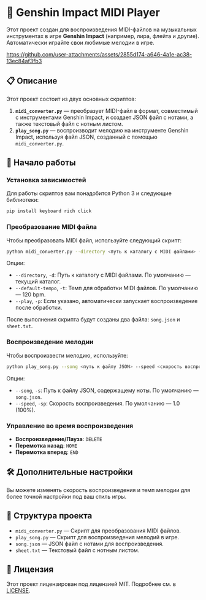 # 🎵 Genshin Impact MIDI Player

Этот проект создан для воспроизведения MIDI-файлов на музыкальных инструментах в игре **Genshin Impact** (например, лира, флейта и другие). Автоматически играйте свои любимые мелодии в игре.

https://github.com/user-attachments/assets/2855d174-a646-4a1e-ac38-13ec84af3fb3


## 📋 Описание

Этот проект состоит из двух основных скриптов:

1. **`midi_converter.py`** — преобразует MIDI-файл в формат, совместимый с инструментами Genshin Impact, и создает JSON файл с нотами, а также текстовый файл с нотным листом.
2. **`play_song.py`** — воспроизводит мелодию на инструменте Genshin Impact, используя файл JSON, созданный с помощью `midi_converter.py`.

## 🚀 Начало работы

### Установка зависимостей

Для работы скриптов вам понадобится Python 3 и следующие библиотеки:

```bash
pip install keyboard rich click
```

### Преобразование MIDI файла

Чтобы преобразовать MIDI файл, используйте следующий скрипт:

```bash
python midi_converter.py --directory <путь к каталогу с MIDI файлами> --default-tempo <темп по умолчанию>
```

Опции:
- `--directory`, `-d`: Путь к каталогу с MIDI файлами. По умолчанию — текущий каталог.
- `--default-tempo`, `-t`: Темп для обработки MIDI файлов. По умолчанию — 120 bpm.
- `--play`, `-p`: Если указано, автоматически запускает воспроизведение после обработки.

После выполнения скрипта будут созданы два файла: `song.json` и `sheet.txt`.

### Воспроизведение мелодии

Чтобы воспроизвести мелодию, используйте:

```bash
python play_song.py --song <путь к файлу JSON> --speed <скорость воспроизведения>
```

Опции:
- `--song`, `-s`: Путь к файлу JSON, содержащему ноты. По умолчанию — `song.json`.
- `--speed`, `-sp`: Скорость воспроизведения. По умолчанию — 1.0 (100%).

### Управление во время воспроизведения

- **Воспроизведение/Пауза**: `DELETE`
- **Перемотка назад**: `HOME`
- **Перемотка вперед**: `END`

## 🛠 Дополнительные настройки

Вы можете изменять скорость воспроизведения и темп мелодии для более точной настройки под ваш стиль игры.

## 📂 Структура проекта

- `midi_converter.py` — Скрипт для преобразования MIDI файлов.
- `play_song.py` — Скрипт для воспроизведения мелодий в игре.
- `song.json` — JSON файл с нотами для воспроизведения.
- `sheet.txt` — Текстовый файл с нотным листом.

## 📄 Лицензия

Этот проект лицензирован под лицензией MIT. Подробнее см. в [LICENSE](LICENSE).
